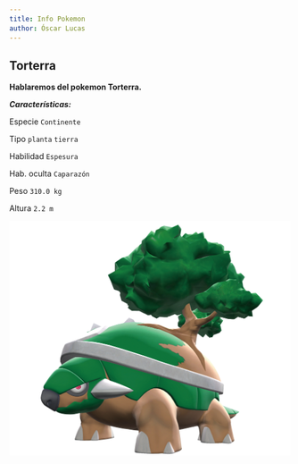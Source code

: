 ```yaml
---
title: Info Pokemon
author: Óscar Lucas
---
```


## Torterra

**Hablaremos del pokemon Torterra.**

***Características:***

Especie `Continente`

Tipo `planta` `tierra`

Habilidad `Espesura`

Hab. oculta `Caparazón`

Peso `310.0 kg`

Altura `2.2 m`

![Imagen](../images/torterra.jpg)